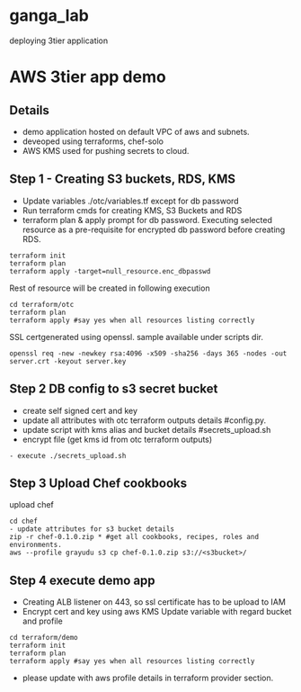 # ganga_lab
deploying 3tier application

# AWS 3tier app demo


## Details

* demo application hosted on default VPC of aws and subnets.
* deveoped using terraforms, chef-solo
* AWS KMS used for pushing secrets to cloud.

## Step 1 - Creating S3 buckets, RDS, KMS
- Update variables ./otc/variables.tf except for db password
- Run terraform cmds for creating KMS, S3 Buckets and RDS
- terraform plan & apply prompt for db password.
Executing selected resource as a pre-requisite for encrypted db password before creating RDS.
```
terraform init
terraform plan
terraform apply -target=null_resource.enc_dbpasswd
```
Rest of resource will be created in following execution
```
cd terraform/otc
terraform plan
terraform apply #say yes when all resources listing correctly
```
SSL certgenerated using openssl. sample available under scripts dir.
```
openssl req -new -newkey rsa:4096 -x509 -sha256 -days 365 -nodes -out server.crt -keyout server.key
```
## Step 2 DB config  to s3 secret bucket
- create self signed cert and key
- update all attributes with otc terraform outputs details #config.py.
- update script with kms alias and bucket details #secrets_upload.sh
- encrypt file (get kms id from otc terraform outputs)
```
- execute ./secrets_upload.sh
```

## Step 3 Upload Chef cookbooks
upload chef
```
cd chef
- update attributes for s3 bucket details
zip -r chef-0.1.0.zip * #get all cookbooks, recipes, roles and environments.
aws --profile grayudu s3 cp chef-0.1.0.zip s3://<s3bucket>/
```
## Step 4 execute demo app
- Creating ALB listener on 443, so ssl certificate has to be upload to IAM
- Encrypt cert and key using aws KMS
Update variable with regard bucket and profile
```
cd terraform/demo
terraform init
terraform plan
terraform apply #say yes when all resources listing correctly
```
- please update with aws profile details in terraform provider section.
